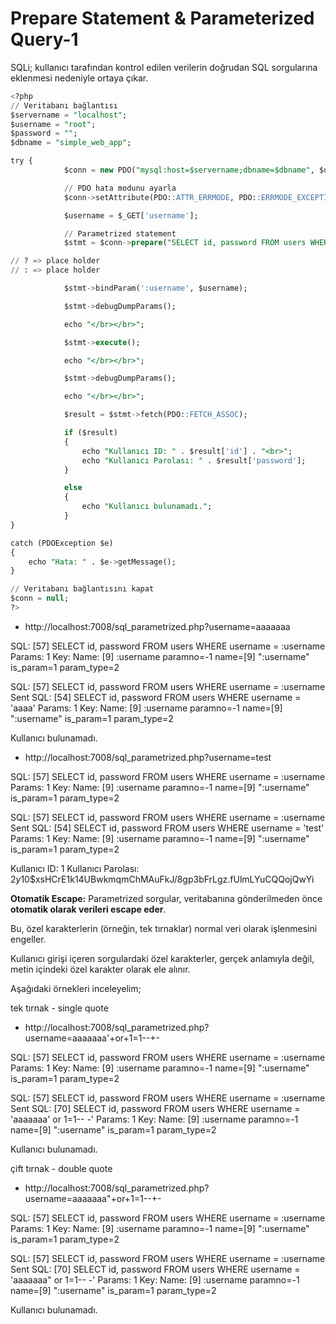 # Prepare Statement & Parameterized Query-1

SQLi;  kullanıcı tarafından kontrol edilen verilerin doğrudan SQL sorgularına eklenmesi nedeniyle ortaya çıkar.

```sql
<?php
// Veritabanı bağlantısı
$servername = "localhost";
$username = "root";
$password = "";
$dbname = "simple_web_app";

try {
            $conn = new PDO("mysql:host=$servername;dbname=$dbname", $username, $password);

            // PDO hata modunu ayarla
            $conn->setAttribute(PDO::ATTR_ERRMODE, PDO::ERRMODE_EXCEPTION);

            $username = $_GET['username'];

            // Parametrized statement
            $stmt = $conn->prepare("SELECT id, password FROM users WHERE username = :username");

// ? => place holder
// : => place holder

            $stmt->bindParam(':username', $username);

            $stmt->debugDumpParams();

            echo "</br></br>";

            $stmt->execute();

            echo "</br></br>";

            $stmt->debugDumpParams();

            echo "</br></br>";

            $result = $stmt->fetch(PDO::FETCH_ASSOC);

            if ($result)
            {
                echo "Kullanıcı ID: " . $result['id'] . "<br>";
                echo "Kullanıcı Parolası: " . $result['password'];
            }

            else
            {
                echo "Kullanıcı bulunamadı.";
            }
}

catch (PDOException $e)
{
    echo "Hata: " . $e->getMessage();
}

// Veritabanı bağlantısını kapat
$conn = null;
?>
```

- http://localhost:7008/sql_parametrized.php?username=aaaaaaa

SQL: [57] SELECT id, password FROM users WHERE username = :username Params: 1 Key: Name: [9] :username paramno=-1 name=[9] ":username" is_param=1 param_type=2

SQL: [57] SELECT id, password FROM users WHERE username = :username Sent SQL: [54] SELECT id, password FROM users WHERE username = 'aaaa' Params: 1 Key: Name: [9] :username paramno=-1 name=[9] ":username" is_param=1 param_type=2

Kullanıcı bulunamadı.

- http://localhost:7008/sql_parametrized.php?username=test

SQL: [57] SELECT id, password FROM users WHERE username = :username Params: 1 Key: Name: [9] :username paramno=-1 name=[9] ":username" is_param=1 param_type=2

SQL: [57] SELECT id, password FROM users WHERE username = :username Sent SQL: [54] SELECT id, password FROM users WHERE username = 'test' Params: 1 Key: Name: [9] :username paramno=-1 name=[9] ":username" is_param=1 param_type=2

Kullanıcı ID: 1
Kullanıcı Parolası: $2y$10$xsHCrE1k14UBwkmqmChMAuFkJ/8gp3bFrLgz.fUlmLYuCQQojQwYi

**Otomatik Escape:** Parametrized sorgular, veritabanına  gönderilmeden önce **otomatik olarak verileri escape eder**. 

Bu, özel karakterlerin (örneğin, tek tırnaklar) normal veri olarak işlenmesini engeller. 

Kullanıcı girişi içeren sorgulardaki özel karakterler, gerçek anlamıyla değil, metin içindeki özel karakter olarak ele alınır. 

Aşağıdaki örnekleri inceleyelim;

tek tırnak - single quote

- http://localhost:7008/sql_parametrized.php?username=aaaaaaa'+or+1=1--+-

SQL: [57] SELECT id, password FROM users WHERE username = :username Params: 1 Key: Name: [9] :username paramno=-1 name=[9] ":username" is_param=1 param_type=2

SQL: [57] SELECT id, password FROM users WHERE username = :username Sent SQL: [70] SELECT id, password FROM users WHERE username = 'aaaaaaa\' or 1=1-- -' Params: 1 Key: Name: [9] :username paramno=-1 name=[9] ":username" is_param=1 param_type=2

Kullanıcı bulunamadı.

çift tırnak - double quote

- http://localhost:7008/sql_parametrized.php?username=aaaaaaa"+or+1=1--+-

SQL: [57] SELECT id, password FROM users WHERE username = :username Params: 1 Key: Name: [9] :username paramno=-1 name=[9] ":username" is_param=1 param_type=2

SQL: [57] SELECT id, password FROM users WHERE username = :username Sent SQL: [70] SELECT id, password FROM users WHERE username = 'aaaaaaa\" or 1=1-- -' Params: 1 Key: Name: [9] :username paramno=-1 name=[9] ":username" is_param=1 param_type=2

Kullanıcı bulunamadı.
